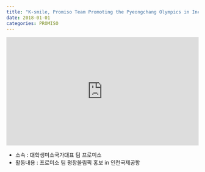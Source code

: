 ```yaml
---
title: "K-smile, Promiso Team Promoting the Pyeongchang Olympics in Incheon International Airport"
date: 2018-01-01
categories: PROMISO
---
```


<div style="width:100%; position:relative; padding-bottom: 56.25%;">
<iframe width="100%" height="100%" style="position:absolute;" src="https://www.youtube.com/embed/qRhf-vWGZnU" frameborder="0" allowfullscreen></iframe>
</div>
  
* 소속 : 대학생미소국가대표 팀 프로미소
* 활동내용 : 프로미소 팀 평창올림픽 홍보 in 인천국제공항
